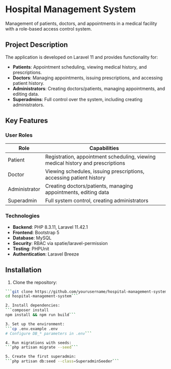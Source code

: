 # Hospital Management System

Management of patients, doctors, and appointments in a medical facility with a role-based access control system.

## Project Description

The application is developed on Laravel 11 and provides functionality for:
- **Patients**: Appointment scheduling, viewing medical history, and prescriptions.
- **Doctors**: Managing appointments, issuing prescriptions, and accessing patient history.
- **Administrators**: Creating doctors/patients, managing appointments, and editing data.
- **Superadmins**: Full control over the system, including creating administrators.

## Key Features

### User Roles
| Role          | Capabilities                                                                 |
|---------------|-----------------------------------------------------------------------------|
| Patient       | Registration, appointment scheduling, viewing medical history and prescriptions |
| Doctor        | Viewing schedules, issuing prescriptions, accessing patient history         |
| Administrator | Creating doctors/patients, managing appointments, editing data              |
| Superadmin    | Full system control, creating administrators                                |

### Technologies
- **Backend**: PHP 8.3.11, Laravel 11.42.1  
- **Frontend**: Bootstrap 5  
- **Database**: MySQL  
- **Security**: RBAC via spatie/laravel-permission  
- **Testing**: PHPUnit  
- **Authentication**: Laravel Breeze  

## Installation

1. Clone the repository:  
```bash
```git clone https://github.com/yourusername/hospital-management-system.git
cd hospital-management-system```  

2. Install dependencies:  
```composer install
npm install && npm run build```  

3. Set up the environment:  
```cp .env.example .env
# Configure DB_* parameters in .env```  

4. Run migrations with seeds:  
```php artisan migrate --seed```  

5. Create the first superadmin:  
```php artisan db:seed --class=SuperadminSeeder```  
